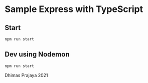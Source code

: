 # Sample Express with TypeScript

## Start

`npm run start`

## Dev using Nodemon

`npm run start`

Dhimas Prajaya 2021
